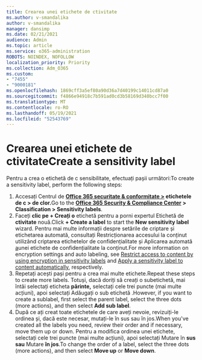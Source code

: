 ```yaml
---
title: Crearea unei etichete de ctivitate
ms.author: v-smandalika
author: v-smandalika
manager: dansimp
ms.date: 02/21/2021
audience: Admin
ms.topic: article
ms.service: o365-administration
ROBOTS: NOINDEX, NOFOLLOW
localization_priority: Priority
ms.collection: Adm_O365
ms.custom:
- "7455"
- "9000181"
ms.openlocfilehash: 1869cff3a5ef80a90d36a7d40199c14011cd87a0
ms.sourcegitcommit: f4866e94918c7b591ad0cd3b58169d340bcc7f00
ms.translationtype: MT
ms.contentlocale: ro-RO
ms.lasthandoff: 05/19/2021
ms.locfileid: "52543769"
---
```

# <a name="create-a-sensitivity-label"></a><span data-ttu-id="468f3-102">Crearea unei etichete de ctivitate</span><span class="sxs-lookup"><span data-stu-id="468f3-102">Create a sensitivity label</span></span>

<span data-ttu-id="468f3-103">Pentru a crea o etichetă de c sensibilitate, efectuați pașii următori:</span><span class="sxs-lookup"><span data-stu-id="468f3-103">To create a sensitivity label, perform the following steps:</span></span>

1. <span data-ttu-id="468f3-104">Accesați Centrul de **[Office 365 securitate & conformitate >](https://sip.protection.office.com/) etichetele de c > de clor.**</span><span class="sxs-lookup"><span data-stu-id="468f3-104">Go to the **[Office 365 Security & Compliance Center](https://sip.protection.office.com/) > Classification > Sensitivity labels**.</span></span>
2. <span data-ttu-id="468f3-105">Faceți **clic pe + Creați o** etichetă pentru a porni expertul Etichetă de **ctivitate** nouă.</span><span class="sxs-lookup"><span data-stu-id="468f3-105">Click **+ Create a label** to start the **New sensitivity label** wizard.</span></span> <span data-ttu-id="468f3-106">Pentru mai multe informații despre setările [](/microsoft-365/compliance/encryption-sensitivity-labels) de criptare și etichetarea automată, consultați Restricționarea accesului la conținut utilizând criptarea etichetelor de confidențialitate și Aplicarea automată [a](/microsoft-365/compliance/apply-sensitivity-label-automatically)unei etichete de confidențialitate la conținut.</span><span class="sxs-lookup"><span data-stu-id="468f3-106">For more information on encryption settings and auto labeling, see [Restrict access to content by using encryption in sensitivity labels](/microsoft-365/compliance/encryption-sensitivity-labels) and [Apply a sensitivity label to content automatically](/microsoft-365/compliance/apply-sensitivity-label-automatically), respectively.</span></span>
3. <span data-ttu-id="468f3-107">Repetați acești pași pentru a crea mai multe etichete.</span><span class="sxs-lookup"><span data-stu-id="468f3-107">Repeat these steps to create more labels.</span></span> <span data-ttu-id="468f3-108">Totuși, dacă doriți să creați o subetichetă, mai întâi selectați eticheta **părinte,** selectați cele trei puncte (mai multe acțiuni), apoi selectați Adăugați o sub etichetă .</span><span class="sxs-lookup"><span data-stu-id="468f3-108">However, if you want to create a sublabel, first select the parent label, select the three dots (more actions), and then select **Add sub label**.</span></span>
4. <span data-ttu-id="468f3-109">După ce ați creat toate etichetele de care aveți nevoie, revizuiți-le ordinea și, dacă este necesar, mutați-le în sus sau în jos.</span><span class="sxs-lookup"><span data-stu-id="468f3-109">When you've created all the labels you need, review their order and if necessary, move them up or down.</span></span> <span data-ttu-id="468f3-110">Pentru a modifica ordinea unei etichete, selectați cele trei puncte (mai multe acțiuni), apoi selectați Mutare în **sus sau** Mutare **în jos**.</span><span class="sxs-lookup"><span data-stu-id="468f3-110">To change the order of a label, select the three dots (more actions), and then select **Move up** or **Move down**.</span></span> 
